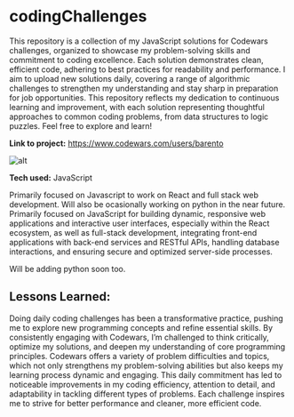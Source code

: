 # codingChallenges
This repository is a collection of my JavaScript solutions for Codewars challenges, organized to showcase my problem-solving skills and commitment to coding excellence. Each solution demonstrates clean, efficient code, adhering to best practices for readability and performance. I aim to upload new solutions daily, covering a range of algorithmic challenges to strengthen my understanding and stay sharp in preparation for job opportunities. This repository reflects my dedication to continuous learning and improvement, with each solution representing thoughtful approaches to common coding problems, from data structures to logic puzzles. Feel free to explore and learn!


**Link to project:** https://www.codewars.com/users/barento

![alt](https://encrypted-tbn0.gstatic.com/images?q=tbn:ANd9GcTaDgBT3QWhn-DK_OLIXAmDoYJT_rW-Hpi1TmCwnE9xxQvxQPZAKZ7ttxnPQhFuWtWH6y8&usqp=CAU)

**Tech used:**  JavaScript

Primarily focused on Javascript to work on React and full stack web development. Will also be ocasionally working on python in the near future. 
Primarily focused on JavaScript for building dynamic, responsive web applications and interactive user interfaces, especially within the React ecosystem, as well as full-stack development, integrating front-end applications with back-end services and RESTful APIs, handling database interactions, and ensuring secure and optimized server-side processes.

Will be adding python soon too. 


## Lessons Learned:

 Doing daily coding challenges has been a transformative practice, pushing me to explore new programming concepts and refine essential skills. By consistently engaging with Codewars, I’m challenged to think critically, optimize my solutions, and deepen my understanding of core programming principles. Codewars offers a variety of problem difficulties and topics, which not only strengthens my problem-solving abilities but also keeps my learning process dynamic and engaging. This daily commitment has led to noticeable improvements in my coding efficiency, attention to detail, and adaptability in tackling different types of problems. Each challenge inspires me to strive for better performance and cleaner, more efficient code.   